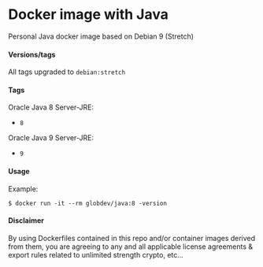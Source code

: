 Docker image with  Java
============

Personal Java docker image based on Debian 9 (Stretch)

#### Versions/tags

All tags upgraded to `debian:stretch`

#### Tags

Oracle Java 8 Server-JRE:
* `8`

Oracle Java 9 Server-JRE:
* `9`

#### Usage

Example:

```
$ docker run -it --rm globdev/java:8 -version
```

#### Disclaimer

By using Dockerfiles contained in this repo and/or container images derived from them, you are agreeing to any and all applicable license agreements & export rules related to unlimited strength crypto, etc...